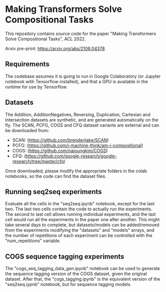 # Making Transformers Solve Compositional Tasks

This repository contains source code for the paper "Making Transformers Solve
Compositional Tasks", ACL 2022.

Arxiv pre-print: https://arxiv.org/abs/2108.04378

## Requirements

The codebase assumes it is going to run in Google Colaboratory (or Jupyter
notebook with Tensorflow installed), and that a GPU is available in the runtime
for use by Tensorflow.

## Datasets

The Addition, AdditionNegatives, Reversing, Duplication, Cartesian and
Intersection datasets are synthetic, and are generated automatically on the fly.
The SCAN, PCFG, COGS and CFQ dataset variants are external and can be
downloaded from:

-   SCAN: (https://github.com/brendenlake/SCAN)
-   PCFG: (https://github.com/i-machine-think/am-i-compositional)
-   COGS: (https://github.com/najoungkim/COGS)
-   CFQ: (https://github.com/google-research/google-research/tree/master/cfq)

Once downloaded, please modify the appropriate folders in the colab notebooks,
so the code can find the dataset files.

## Running seq2seq experiments

Evaluate all the cells in the "seq2seq.ipynb" notebook, except for the last two.
The last two cells contain the code to actually run the experiments. The second
to last cell allows running individual experiments, and the last cell would run
all the experiments in the paper one after another. This might take several days
to complete, but datasets/models can be added/removed from the experiments
modifying the "datasets" and "models" arrays, and the number of repetitions of
each experiment can be controlled with the "num_repetitions" variable.

## COGS sequence tagging experiments

The "cogs_seq_tagging_data_gen.ipynb" notebook can be used to generate the
sequence tagging version of the COGS dataset, given the original dataset. After
that, the "cogs_tagging.ipynb" is the equivalent version of the "seq2seq.iypnb"
notebook, but for sequence tagging models.
